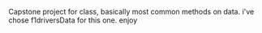 Capstone project for class, basically most common methods on data. i've chose f1driversData for this one. enjoy
